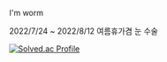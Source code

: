 I'm worm

2022/7/24 ~ 2022/8/12 여름휴가겸 눈 수술

 [![Solved.ac Profile](http://mazassumnida.wtf/api/generate_badge?boj=budweiserzero)](https://solved.ac/budweiserzero)<br/>

